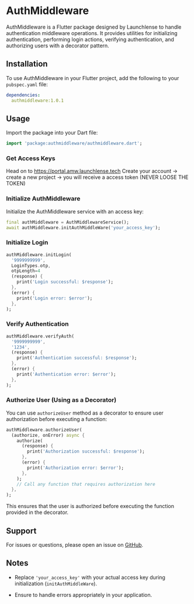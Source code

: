 # AuthMiddleware

AuthMiddleware is a Flutter package designed by Launchlense to handle authentication middleware operations. It provides utilities for initializing authentication, performing login actions, verifying authentication, and authorizing users with a decorator pattern.

## Installation

To use AuthMiddleware in your Flutter project, add the following to your `pubspec.yaml` file:

```yaml
dependencies:
  authmiddleware:1.0.1
```

## Usage

Import the package into your Dart file:

```dart
import 'package:authmiddleware/authmiddleware.dart';
```
### Get Access Keys

Head on to https://portal.amw.launchlense.tech
Create your account -> create a new project -> you will receive a access token (NEVER LOOSE THE TOKEN)


### Initialize AuthMiddleware

Initialize the AuthMiddleware service with an access key:



```dart
final authMiddleware = AuthMiddlewareService();
await authMiddleware.initAuthMiddleWare('your_access_key');
```

### Initialize Login

```dart
authMiddleware.initLogin(
  '9999999999',
  LoginTypes.otp,
  otpLength=4
  (response) {
    print('Login successful: $response');
  },
  (error) {
    print('Login error: $error');
  },
);
```

### Verify Authentication

```dart
authMiddleware.verifyAuth(
  '9999999999',
  '1234',
  (response) {
    print('Authentication successful: $response');
  },
  (error) {
    print('Authentication error: $error');
  },
);
```

### Authorize User (Using as a Decorator)

You can use `authorizeUser` method as a decorator to ensure user authorization before executing a function:

```dart
authMiddleware.authorizeUser(
  (authorize, onError) async {
    authorize(
      (response) {
        print('Authorization successful: $response');
      },
      (error) {
        print('Authorization error: $error');
      },
    );
    // Call any function that requires authorization here
  },
);
```

This ensures that the user is authorized before executing the function provided in the decorator.

## Support

For issues or questions, please open an issue on [GitHub](https://github.com/launchlense-ai/authmiddleware-flutter/issues).

## Notes

- Replace `'your_access_key'` with your actual access key during initialization (`initAuthMiddleWare`).

- Ensure to handle errors appropriately in your application.
